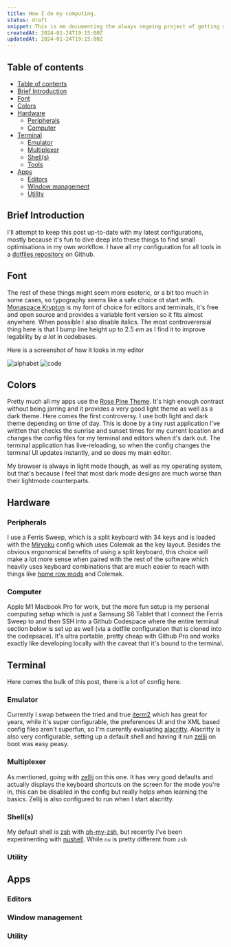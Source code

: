 ```yaml
---
title: How I do my computing.
status: draft
snippet: This is me documenting the always ongoing project of getting my developer setup nice.
createdAt: 2024-01-24T19:15:00Z
updatedAt: 2024-01-24T19:15:00Z
---
```


## Table of contents

<!--toc:start-->

- [Table of contents](#table-of-contents)
- [Brief Introduction](#brief-introduction)
- [Font](#font)
- [Colors](#colors)
- [Hardware](#hardware)
  - [Peripherals](#peripherals)
  - [Computer](#computer)
- [Terminal](#terminal)
  - [Emulator](#emulator)
  - [Multiplexer](#multiplexer)
  - [Shell(s)](#shells)
  - [Tools](#tools)
- [Apps](#apps)
  - [Editors](#editors)
  - [Window management](#window-management)
  - [Utility](#utility)

<!--toc:end-->

## Brief Introduction

I'll attempt to keep this post up-to-date with my latest configurations, mostly because it's fun to dive deep into these things to find small optimisations in my own workflow. I have all my configuration for all tools in a [dotfiles repository](https://github.com/damoonrashidi/dotfiles) on Github.

## Font

The rest of these things might seem more esoteric, or a bit too much in some cases, so typography seems like a safe choice ot start with. [Monaspace Krypton](https://monaspace.githubnext.com/) is my font of choice for editors and terminals, it's free and open source and provides a variable font version so it fits almost anywhere. When possible I also disable italics. The most controverersial thing here is that I bump line height up to 2.5 _em_ as I find it to improve legability by _a lot_ in codebases.

Here is a screenshot of how it looks in my editor

![alphabet](/articles/how-i-do-my-computing/alphabet.png)
![code](/articles/how-i-do-my-computing/font.png)

## Colors

Pretty much all my apps use the [Rose Pine Theme](https://rosepinetheme.com/). It's high enough contrast without being jarring and it provides a very good light theme as well as a dark theme. Here comes the first controversy. I use both light and dark theme depending on time of day. This is done by a tiny rust application I've written that checks the sunrise and sunset times for my current location and changes the config files for my terminal and editors when it's dark out. The terminal application has live-reloading, so when the config changes the terminal UI updates instantly, and so does my main editor.

My browser is always in light mode though, as well as my operating system, but that's because I feel that most dark mode designs are much worse than their lightmode counterparts.

## Hardware

### Peripherals

I use a Ferris Sweep, which is a split keyboard with 34 keys and is loaded with the [Miryoku](https://github.com/manna-harbour/miryoku_zmk) config which uses Colemak as the key layout. Besides the obvious ergonomical benefits of using a split keyboard, this choice will make a lot more sense when paired with the rest of the software which heavily uses keyboard combinations that are much easier to reach with things like [home row mods](https://precondition.github.io/home-row-mods) and Colemak.

### Computer

Apple M1 Macbook Pro for work, but the more fun setup is my personal computing setup which is just a Samsung S6 Tablet that I connect the Ferris Sweep to and then SSH into a Github Codespace where the entire terminal section below is set up as well (via a dotfile configuration that is cloned into the codepsace). It's ultra portable, pretty cheap with Github Pro and works exactly like developing locally with the caveat that it's bound to the terminal.

## Terminal

Here comes the bulk of this post, there is a lot of config here.

### Emulator

Currently I swap between the tried and true [iterm2](https://iterm2.com/) which has great for years, while it's super configurable, the preferences UI and the XML based config files aren't superfun, so I'm currently evaluating [alacritty](https://alacritty.org/). Alacritty is also very configurable, setting up a default shell and having it run [zellij](https://zellij.dev/) on boot was easy peasy.

### Multiplexer

As mentioned, going with [zellij](https://zellij.dev/) on this one. It has very good defaults and actually displays the keyboard shortcuts on the screen for the mode you're in, this can be disabled in the config but really helps when learning the basics. Zellij is also configured to run when I start alacritty.

### Shell(s)

My default shell is [zsh](https://zsh.sourceforge.io/) with [oh-my-zsh](https://ohmyz.sh/), but recently I've been experimenting with [nushell](https://www.nushell.sh/). While `nu` is pretty different from `zsh`

### Utility

## Apps

### Editors

### Window management

### Utility
